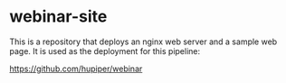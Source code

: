 # webinar-site

This is a repository that deploys an nginx web server and a sample web page. It is used as the deployment for this pipeline:

https://github.com/hupiper/webinar
